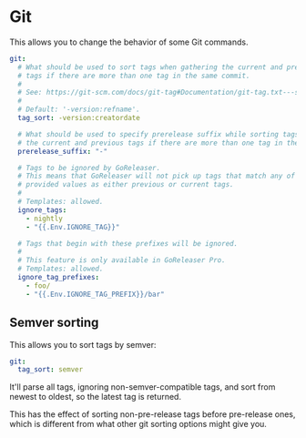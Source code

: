 # Git

This allows you to change the behavior of some Git commands.

```yaml title=".goreleaser.yaml"
git:
  # What should be used to sort tags when gathering the current and previous
  # tags if there are more than one tag in the same commit.
  #
  # See: https://git-scm.com/docs/git-tag#Documentation/git-tag.txt---sortltkeygt
  #
  # Default: '-version:refname'.
  tag_sort: -version:creatordate

  # What should be used to specify prerelease suffix while sorting tags when gathering
  # the current and previous tags if there are more than one tag in the same commit.
  prerelease_suffix: "-"

  # Tags to be ignored by GoReleaser.
  # This means that GoReleaser will not pick up tags that match any of the
  # provided values as either previous or current tags.
  #
  # Templates: allowed.
  ignore_tags:
    - nightly
    - "{{.Env.IGNORE_TAG}}"

  # Tags that begin with these prefixes will be ignored.
  #
  # This feature is only available in GoReleaser Pro.
  # Templates: allowed.
  ignore_tag_prefixes:
    - foo/
    - "{{.Env.IGNORE_TAG_PREFIX}}/bar"
```

## Semver sorting

<!-- md:featpro -->

This allows you to sort tags by semver:

```yaml title=".goreleaser.yaml"
git:
  tag_sort: semver
```

It'll parse all tags, ignoring non-semver-compatible tags, and sort from newest
to oldest, so the latest tag is returned.

This has the effect of sorting non-pre-release tags before pre-release ones,
which is different from what other git sorting options might give you.

